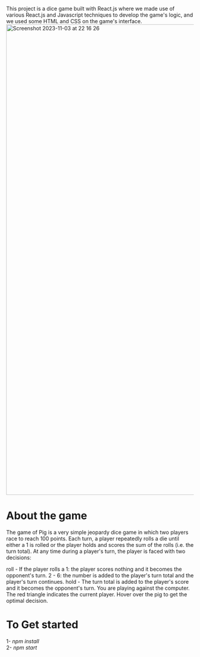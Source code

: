 
This project is a dice game built with React.js where we made use of various React.js and Javascript techniques to develop the game's logic,
and we used some HTML and CSS on the game's interface.
<img width="1265" alt="Screenshot 2023-11-03 at 22 16 26" src="https://github.com/majidELMEHAMMEDY/ISI4ReactProject/assets/48968947/8568d510-0b1a-4008-8da9-5c2b87e102aa">


# About the game

The game of Pig is a very simple jeopardy dice game in which two players race to reach 100 points. Each turn, a player repeatedly rolls a die until either a 1 is rolled or the player holds and scores the sum of the rolls (i.e. the turn total). At any time during a player's turn, the player is faced with two decisions:

roll - If the player rolls a
1: the player scores nothing and it becomes the opponent's turn.
2 - 6: the number is added to the player's turn total and the player's turn continues.
hold - The turn total is added to the player's score and it becomes the opponent's turn.
You are playing against the computer. The red triangle indicates the current player. Hover over the pig to get the optimal decision.


# To Get started
1- *npm install* <br>
2- *npm start*
